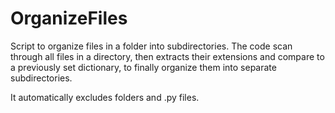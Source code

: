 # OrganizeFiles
Script to organize files in a folder into subdirectories.
The code scan through all files in a directory, then extracts their extensions and compare to a previously set dictionary, to finally organize them into separate subdirectories.

It automatically excludes folders and .py files.
